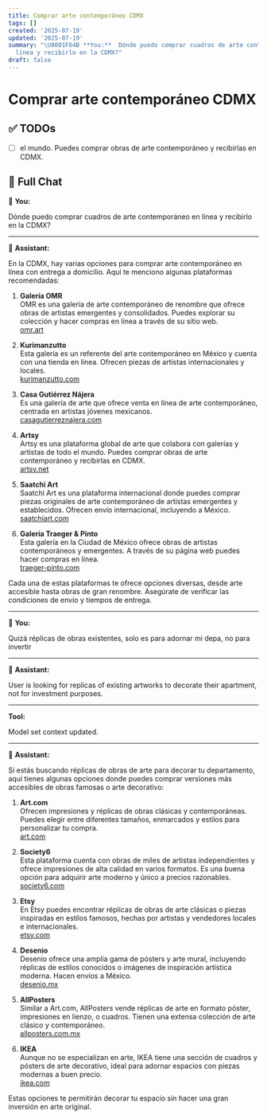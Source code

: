```yaml
---
title: Comprar arte contemporáneo CDMX
tags: []
created: '2025-07-19'
updated: '2025-07-19'
summary: "\U0001F64B **You:**  Dónde puedo comprar cuadros de arte contemporáneo en
  línea y recibirlo en la CDMX?"
draft: false
---
```


# Comprar arte contemporáneo CDMX

## ✅ TODOs
- [ ] el mundo. Puedes comprar obras de arte contemporáneo y recibirlas en CDMX.

## 🧠 Full Chat

🙋 **You:**

Dónde puedo comprar cuadros de arte contemporáneo en línea y recibirlo en la CDMX?

---

🤖 **Assistant:**

En la CDMX, hay varias opciones para comprar arte contemporáneo en línea con entrega a domicilio. Aquí te menciono algunas plataformas recomendadas:

1. **Galería OMR**  
   OMR es una galería de arte contemporáneo de renombre que ofrece obras de artistas emergentes y consolidados. Puedes explorar su colección y hacer compras en línea a través de su sitio web.  
   [omr.art](https://omr.art/)

2. **Kurimanzutto**  
   Esta galería es un referente del arte contemporáneo en México y cuenta con una tienda en línea. Ofrecen piezas de artistas internacionales y locales.  
   [kurimanzutto.com](https://kurimanzutto.com/)

3. **Casa Gutiérrez Nájera**  
   Es una galería de arte que ofrece venta en línea de arte contemporáneo, centrada en artistas jóvenes mexicanos.  
   [casagutierreznajera.com](https://casagutierreznajera.com/)

4. **Artsy**  
   Artsy es una plataforma global de arte que colabora con galerías y artistas de todo el mundo. Puedes comprar obras de arte contemporáneo y recibirlas en CDMX.  
   [artsy.net](https://www.artsy.net/)

5. **Saatchi Art**  
   Saatchi Art es una plataforma internacional donde puedes comprar piezas originales de arte contemporáneo de artistas emergentes y establecidos. Ofrecen envío internacional, incluyendo a México.  
   [saatchiart.com](https://www.saatchiart.com/)

6. **Galería Traeger & Pinto**  
   Esta galería en la Ciudad de México ofrece obras de artistas contemporáneos y emergentes. A través de su página web puedes hacer compras en línea.  
   [traeger-pinto.com](https://traeger-pinto.com/)

Cada una de estas plataformas te ofrece opciones diversas, desde arte accesible hasta obras de gran renombre. Asegúrate de verificar las condiciones de envío y tiempos de entrega.

---

🙋 **You:**

Quizá réplicas de obras existentes, solo es para adornar mi depa, no para invertir

---

🤖 **Assistant:**

User is looking for replicas of existing artworks to decorate their apartment, not for investment purposes.

---

**Tool:**

Model set context updated.

---

🤖 **Assistant:**

Si estás buscando réplicas de obras de arte para decorar tu departamento, aquí tienes algunas opciones donde puedes comprar versiones más accesibles de obras famosas o arte decorativo:

1. **Art.com**  
   Ofrecen impresiones y réplicas de obras clásicas y contemporáneas. Puedes elegir entre diferentes tamaños, enmarcados y estilos para personalizar tu compra.  
   [art.com](https://www.art.com/)

2. **Society6**  
   Esta plataforma cuenta con obras de miles de artistas independientes y ofrece impresiones de alta calidad en varios formatos. Es una buena opción para adquirir arte moderno y único a precios razonables.  
   [society6.com](https://society6.com/)

3. **Etsy**  
   En Etsy puedes encontrar réplicas de obras de arte clásicas o piezas inspiradas en estilos famosos, hechas por artistas y vendedores locales e internacionales.  
   [etsy.com](https://www.etsy.com/)

4. **Desenio**  
   Desenio ofrece una amplia gama de pósters y arte mural, incluyendo réplicas de estilos conocidos o imágenes de inspiración artística moderna. Hacen envíos a México.  
   [desenio.mx](https://desenio.mx/)

5. **AllPosters**  
   Similar a Art.com, AllPosters vende réplicas de arte en formato póster, impresiones en lienzo, o cuadros. Tienen una extensa colección de arte clásico y contemporáneo.  
   [allposters.com.mx](https://www.allposters.com.mx/)

6. **IKEA**  
   Aunque no se especializan en arte, IKEA tiene una sección de cuadros y pósters de arte decorativo, ideal para adornar espacios con piezas modernas a buen precio.  
   [ikea.com](https://www.ikea.com/mx/es/)

Estas opciones te permitirán decorar tu espacio sin hacer una gran inversión en arte original.